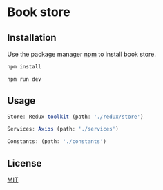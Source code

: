 # Book store

## Installation

Use the package manager [npm](https://nodejs.org/en) to install book store.

```bash
npm install
```

```bash
npm run dev
```

## Usage

```javascript
Store: Redux toolkit (path: './redux/store')

Services: Axios (path: './services')

Constants: (path: './constants')
```

## License

[MIT](https://choosealicense.com/licenses/mit/)
